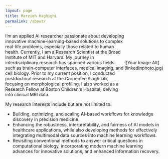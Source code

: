 ```yaml
---
layout: page
title: Marzieh Haghighi
permalink: /about/
---
```



<div style="display: flex; align-items: center;">
  <div>
    I’m an applied AI researcher passionate about developing innovative machine-learning-based solutions to complex real-life problems, especially those related to human health. Currently, I am a Research Scientist at the Broad Institute of MIT and Harvard. My journey in interdisciplinary research has spanned various fields such as brain-computer interfaces, medical imaging, and cell biology. Prior to my current position, I conducted postdoctoral research at the Carpenter-Singh lab, focusing on morphological profiling. I also worked as a Research Fellow at Boston Children's Hospital, delving into clinical MRI data.
  </div>
  <div>
    ![Your Image Alt](linkedinphoto.jpg)
  </div>
</div>


My research interests include but are not limited to:

- Building, optimizing, and scaling AI-based workflows for knowledge discovery in precision medicine.
- Enhancing the robustness, interpretability, and fairness of AI models in healthcare applications, while also developing methods for effectively integrating multimodal data sources into machine learning workflows.
- Revisiting conventional methods to answer critical questions in computational biology, incorporating modern machine learning advances for innovative solutions, and enhanced information recovery.
